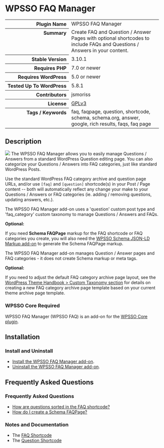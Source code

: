 <h1>WPSSO FAQ Manager</h1>

<table>
<tr><th align="right" valign="top" nowrap>Plugin Name</th><td>WPSSO FAQ Manager</td></tr>
<tr><th align="right" valign="top" nowrap>Summary</th><td>Create FAQ and Question / Answer Pages with optional shortcodes to include FAQs and Questions / Answers in your content.</td></tr>
<tr><th align="right" valign="top" nowrap>Stable Version</th><td>3.10.1</td></tr>
<tr><th align="right" valign="top" nowrap>Requires PHP</th><td>7.0 or newer</td></tr>
<tr><th align="right" valign="top" nowrap>Requires WordPress</th><td>5.0 or newer</td></tr>
<tr><th align="right" valign="top" nowrap>Tested Up To WordPress</th><td>5.8.1</td></tr>
<tr><th align="right" valign="top" nowrap>Contributors</th><td>jsmoriss</td></tr>
<tr><th align="right" valign="top" nowrap>License</th><td><a href="https://www.gnu.org/licenses/gpl.txt">GPLv3</a></td></tr>
<tr><th align="right" valign="top" nowrap>Tags / Keywords</th><td>faq, faqpage, question, shortcode, schema, schema.org, answer, google, rich results, faqs, faq page</td></tr>
</table>

<h2>Description</h2>

<p><img class="readme-icon" src="https://surniaulula.github.io/wpsso-faq/assets/icon-256x256.png"> The WPSSO FAQ Manager allows you to easily manage Questions / Answers from a standard WordPress Question editing page. You can also categorize your Questions / Answers into FAQ categories, just like standard WordPress Posts.</p>

<p>Use the standard WordPress FAQ category archive and question page URLs, and/or use <code>[faq]</code> and <code>[question]</code> shortcode(s) in your Post / Page content -- both will automatically reflect any change your make to your Questions / Answers or FAQ categories (ie. adding / removing questions, updating answers, etc.).</p>

<p>The WPSSO FAQ Manager add-on uses a 'question' custom post type and 'faq_category' custom taxonomy to manage Questions / Answers and FAQs.</p>

<p><strong>Optional:</strong></p>

<p>If you need <strong>Schema FAQPage</strong> markup for the FAQ shortcode or FAQ categories you create, you will also need the <a href="https://wordpress.org/plugins/wpsso-schema-json-ld/">WPSSO Schema JSON-LD Markup add-on</a> to generate the Schema FAQPage markup.</p>

<p>The WPSSO FAQ Manager add-on manages Question / Answer pages and FAQ categories - it does not create Schema markup or meta tags.</p>

<p><strong>Optional:</strong></p>

<p>If you need to adjust the default FAQ category archive page layout, see the <a href="https://developer.wordpress.org/themes/template-files-section/taxonomy-templates/#custom-taxonomy">WordPress Theme Handbook &gt; Custom Taxonomy section</a> for details on creating a new FAQ category archive page template based on your current theme archive page template.</p>

<h3>WPSSO Core Required</h3>

<p>WPSSO FAQ Manager (WPSSO FAQ) is an add-on for the <a href="https://wordpress.org/plugins/wpsso/">WPSSO Core plugin</a>.</p>


<h2>Installation</h2>

<h3 class="top">Install and Uninstall</h3>

<ul>
<li><a href="https://wpsso.com/docs/plugins/wpsso-faq/installation/install-the-plugin/">Install the WPSSO FAQ Manager add-on</a>.</li>
<li><a href="https://wpsso.com/docs/plugins/wpsso-faq/installation/uninstall-the-plugin/">Uninstall the WPSSO FAQ Manager add-on</a>.</li>
</ul>


<h2>Frequently Asked Questions</h2>

<h3 class="top">Frequently Asked Questions</h3>

<ul>
<li><a href="https://wpsso.com/docs/plugins/wpsso-faq/faqs/how-are-questions-sorted-in-the-faq-shortcode/">How are questions sorted in the FAQ shortcode?</a></li>
<li><a href="https://wpsso.com/docs/plugins/wpsso-faq/faqs/how-do-i-create-a-schema-faqpage/">How do I create a Schema FAQPage?</a></li>
</ul>

<h3>Notes and Documentation</h3>

<ul>
<li>The <a href="https://wpsso.com/docs/plugins/wpsso-faq/notes/faq-shortcode/">FAQ Shortcode</a></li>
<li>The <a href="https://wpsso.com/docs/plugins/wpsso-faq/notes/question-shortcode/">Question Shortcode</a></li>
</ul>


